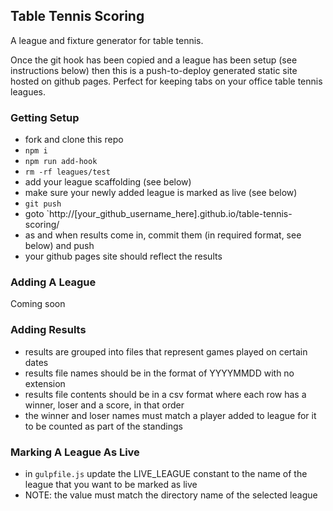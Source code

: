 ## Table Tennis Scoring

A league and fixture generator for table tennis.

Once the git hook has been copied and a league has been setup (see instructions below) then this is a push-to-deploy generated static site hosted on github pages. Perfect for keeping tabs on your office table tennis leagues.

### Getting Setup

- fork and clone this repo
- `npm i`
- `npm run add-hook`
- `rm -rf leagues/test`
- add your league scaffolding (see below)
- make sure your newly added league is marked as live (see below)
- `git push`
- goto `http://[your_github_username_here].github.io/table-tennis-scoring/
- as and when results come in, commit them (in required format, see below) and push
- your github pages site should reflect the results

### Adding A League

Coming soon

### Adding Results

- results are grouped into files that represent games played on certain dates
- results file names should be in the format of YYYYMMDD with no extension
- results file contents should be in a csv format where each row has a winner, loser and a score, in that order
- the winner and loser names must match a player added to league for it to be counted as part of the standings

### Marking A League As Live

- in `gulpfile.js` update the LIVE_LEAGUE constant to the name of the league that you want to be marked as live
- NOTE: the value must match the directory name of the selected league
